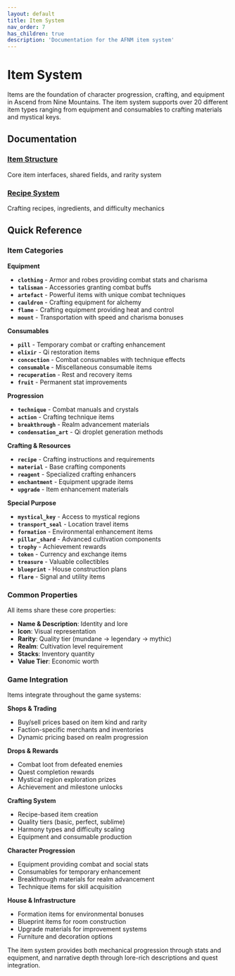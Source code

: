 ```yaml
---
layout: default
title: Item System
nav_order: 7
has_children: true
description: 'Documentation for the AFNM item system'
---
```


# Item System

Items are the foundation of character progression, crafting, and equipment in Ascend from Nine Mountains. The item system supports over 20 different item types ranging from equipment and consumables to crafting materials and mystical keys.

## Documentation

### [Item Structure](item-structure)

Core item interfaces, shared fields, and rarity system

### [Recipe System](recipes)

Crafting recipes, ingredients, and difficulty mechanics

## Quick Reference

### Item Categories

**Equipment**

- **`clothing`** - Armor and robes providing combat stats and charisma
- **`talisman`** - Accessories granting combat buffs
- **`artefact`** - Powerful items with unique combat techniques
- **`cauldron`** - Crafting equipment for alchemy
- **`flame`** - Crafting equipment providing heat and control
- **`mount`** - Transportation with speed and charisma bonuses

**Consumables**

- **`pill`** - Temporary combat or crafting enhancement
- **`elixir`** - Qi restoration items
- **`concoction`** - Combat consumables with technique effects
- **`consumable`** - Miscellaneous consumable items
- **`recuperation`** - Rest and recovery items
- **`fruit`** - Permanent stat improvements

**Progression**

- **`technique`** - Combat manuals and crystals
- **`action`** - Crafting technique items
- **`breakthrough`** - Realm advancement materials
- **`condensation_art`** - Qi droplet generation methods

**Crafting & Resources**

- **`recipe`** - Crafting instructions and requirements
- **`material`** - Base crafting components
- **`reagent`** - Specialized crafting enhancers
- **`enchantment`** - Equipment upgrade items
- **`upgrade`** - Item enhancement materials

**Special Purpose**

- **`mystical_key`** - Access to mystical regions
- **`transport_seal`** - Location travel items
- **`formation`** - Environmental enhancement items
- **`pillar_shard`** - Advanced cultivation components
- **`trophy`** - Achievement rewards
- **`token`** - Currency and exchange items
- **`treasure`** - Valuable collectibles
- **`blueprint`** - House construction plans
- **`flare`** - Signal and utility items

### Common Properties

All items share these core properties:

- **Name & Description**: Identity and lore
- **Icon**: Visual representation
- **Rarity**: Quality tier (mundane → legendary → mythic)
- **Realm**: Cultivation level requirement
- **Stacks**: Inventory quantity
- **Value Tier**: Economic worth

### Game Integration

Items integrate throughout the game systems:

**Shops & Trading**

- Buy/sell prices based on item kind and rarity
- Faction-specific merchants and inventories
- Dynamic pricing based on realm progression

**Drops & Rewards**

- Combat loot from defeated enemies
- Quest completion rewards
- Mystical region exploration prizes
- Achievement and milestone unlocks

**Crafting System**

- Recipe-based item creation
- Quality tiers (basic, perfect, sublime)
- Harmony types and difficulty scaling
- Equipment and consumable production

**Character Progression**

- Equipment providing combat and social stats
- Consumables for temporary enhancement
- Breakthrough materials for realm advancement
- Technique items for skill acquisition

**House & Infrastructure**

- Formation items for environmental bonuses
- Blueprint items for room construction
- Upgrade materials for improvement systems
- Furniture and decoration options

The item system provides both mechanical progression through stats and equipment, and narrative depth through lore-rich descriptions and quest integration.
